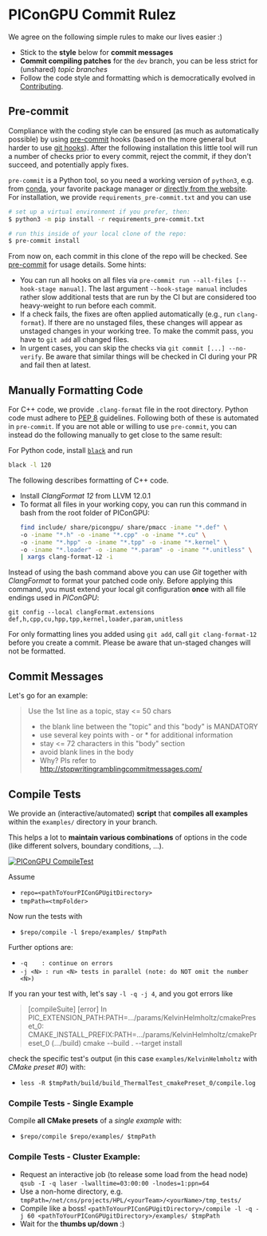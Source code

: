 PIConGPU Commit Rulez
=====================

We agree on the following simple rules to make our lives easier :)

- Stick to the **style** below for **commit messages**
- **Commit compiling patches** for the `dev` branch,
  you can be less strict for (unshared) *topic branches*
- Follow the code style and formatting which is democratically evolved in
  [Contributing](https://github.com/ComputationalRadiationPhysics/contributing).

Pre-commit
----------

Compliance with the coding style can be ensured (as much as automatically possible) by using
[pre-commit](https://pre-commit.com/) hooks (based on the more general but harder to use [git
hooks](https://git-scm.com/docs/githooks)). After the following installation this little tool will run a number of
checks prior to every commit, reject the commit, if they don't succeed, and potentially apply fixes.

`pre-commit` is a Python tool, so you need a working version of `python3`, e.g. from
[conda](https://docs.conda.io/projects/miniconda/en/latest/miniconda-install.html), your favorite package manager or
[directly from the website](https://www.python.org/downloads/). For installation, we provide
`requirements_pre-commit.txt` and you can use

```bash
# set up a virtual environment if you prefer, then:
$ python3 -m pip install -r requirements_pre-commit.txt

# run this inside of your local clone of the repo:
$ pre-commit install
```

From now on, each commit in this clone of the repo will be checked. See [pre-commit](https://pre-commit.com/) for usage
details. Some hints:

- You can run all hooks on all files via `pre-commit run --all-files [--hook-stage manual]`. The last argument
  `--hook-stage manual` includes rather slow additional tests that are run by the CI but are considered too heavy-weight
  to run before each commit.
- If a check fails, the fixes are often applied automatically (e.g., run `clang-format`). If there are no unstaged
  files, these changes will appear as unstaged changes in your working tree. To make the commit pass, you have to `git
  add` all changed files.
- In urgent cases, you can skip the checks via `git commit [...] --no-verify`. Be aware that similar things will be
  checked in CI during your PR and fail then at latest.

Manually Formatting Code
------------------------

For C++ code, we provide `.clang-format` file in the root directory. Python code must adhere to [PEP
8](https://peps.python.org/pep-0008/) guidelines. Following both of these is automated in `pre-commit`. If you are not
able or willing to use `pre-commit`, you can instead do the following manually to get close to the same result:

For Python code, install [`black`](https://pypi.org/project/black/) and run

```bash
black -l 120
```

The following describes formatting of C++ code.

- Install *ClangFormat 12* from LLVM 12.0.1
- To format all files in your working copy, you can run this command in bash from the root folder of PIConGPU:
  ```bash
  find include/ share/picongpu/ share/pmacc -iname "*.def" \
  -o -iname "*.h" -o -iname "*.cpp" -o -iname "*.cu" \
  -o -iname "*.hpp" -o -iname "*.tpp" -o -iname "*.kernel" \
  -o -iname "*.loader" -o -iname "*.param" -o -iname "*.unitless" \
  | xargs clang-format-12 -i
  ```
 
Instead of using the bash command above you can use *Git* together with *ClangFormat* to format your patched code only. 
Before applying this command, you must extend your local git configuration **once** with all file endings used in *PIConGPU*:

```
git config --local clangFormat.extensions def,h,cpp,cu,hpp,tpp,kernel,loader,param,unitless
```

For only formatting lines you added using `git add`, call `git clang-format-12` before you create a commit.
Please be aware that un-staged changes will not be formatted.

Commit Messages
---------------

Let's go for an example:

> Use the 1st line as a topic, stay <= 50 chars
> 
> - the blank line between the "topic" and this "body" is MANDATORY
> - use several key points with - or * for additional information
> - stay <= 72 characters in this "body" section
> - avoid blank lines in the body
> - Why? Pls refer to http://stopwritingramblingcommitmessages.com/


Compile Tests
-------------

We provide an (interactive/automated) **script** that **compiles all examples**
within the `examples/` directory in your branch.

This helps a lot to **maintain various combinations** of options in the code
(like different solvers, boundary conditions, ...).

[![PIConGPU CompileTest](http://img.youtube.com/vi/5b8Xz9nI-hA/0.jpg)](http://www.youtube.com/watch?v=5b8Xz9nI-hA)

Assume
- `repo=<pathToYourPIConGPUgitDirectory>`
- `tmpPath=<tmpFolder>`

Now run the tests with
- `$repo/compile -l $repo/examples/ $tmpPath`

Further options are:
- `-q    : continue on errors`
- `-j <N> : run <N> tests in parallel (note: do NOT omit the number <N>)`

If you ran your test with, let's say `-l -q -j 4`, and you got errors like
>  [compileSuite] [error] In PIC_EXTENSION_PATH:PATH=.../params/KelvinHelmholtz/cmakePreset_0:
>                         CMAKE_INSTALL_PREFIX:PATH=.../params/KelvinHelmholtz/cmakePreset_0
>                         (.../build) cmake --build . --target install

check the specific test's output (in this case `examples/KelvinHelmholtz` with
*CMake preset #0*) with:
- `less -R $tmpPath/build/build_ThermalTest_cmakePreset_0/compile.log`


### Compile Tests - Single Example

Compile **all CMake presets** of a *single example* with:
- `$repo/compile $repo/examples/ $tmpPath`


### Compile Tests - Cluster Example:

- Request an interactive job (to release some load from the head node)
  `qsub -I -q laser -lwalltime=03:00:00 -lnodes=1:ppn=64`
- Use a non-home directory, e.g.
  `tmpPath=/net/cns/projects/HPL/<yourTeam>/<yourName>/tmp_tests/`
- Compile like a boss!
  `<pathToYourPIConGPUgitDirectory>/compile -l -q -j 60 <pathToYourPIConGPUgitDirectory>/examples/ $tmpPath`
- Wait for the **thumbs up/down** :)
